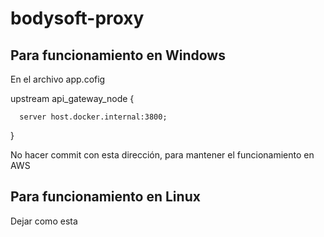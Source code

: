 # bodysoft-proxy

## Para funcionamiento en Windows
En el archivo app.cofig 

upstream api_gateway_node {

      server host.docker.internal:3800;
  }
  
No hacer commit con esta dirección, para mantener el funcionamiento en AWS
## Para funcionamiento en Linux
Dejar como esta 
